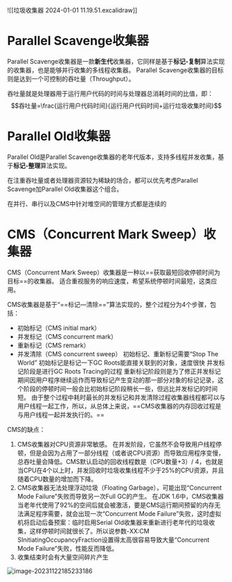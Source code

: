 ![[垃圾收集器 2024-01-01 11.19.51.excalidraw]]
# Parallel Scavenge收集器

Parallel Scavenge收集器是一款**新生代**收集器，它同样是基于**标记-复制**算法实现的收集器，也是能够并行收集的多线程收集器。
Parallel Scavenge收集器的目标则是达到一个可控制的吞吐量（Throughput）。

吞吐量就是处理器用于运行用户代码的时间与处理器总消耗时间的比值，即：
$$吞吐量=\frac{运行用户代码时间}{运行用户代码时间+运行垃圾收集时间}$$
# Parallel Old收集器
Parallel Old是Parallel Scavenge收集器的老年代版本，支持多线程并发收集，基于**标记-整理**算法实现。

在注重吞吐量或者处理器资源较为稀缺的场合，都可以优先考虑Parallel Scavenge加Parallel Old收集器这个组合。

在并行、串行以及CMS中针对堆空间的管理方式都是连续的
# CMS（Concurrent Mark Sweep）收集器
CMS（Concurrent Mark Sweep）收集器是一种以==获取最短回收停顿时间为目标==的收集器。
适合重视服务的响应速度，希望系统停顿时间最短，这类应用。

CMS收集器是基于“==标记—清除==”算法实现的，整个过程分为4个步骤，包括：
- 初始标记（CMS initial mark）
- 并发标记（CMS concurrent mark）
- 重新标记（CMS remark）
- 并发清除（CMS concurrent sweep）
初始标记、重新标记需要“Stop The World”
初始标记是标记一下GC Roots能直接关联到的对象，速度很快
并发标记阶段是进行GC Roots Tracing的过程
重新标记阶段则是为了修正并发标记期间因用户程序继续运作而导致标记产生变动的那一部分对象的标记记录，这个阶段的停顿时间一般会比初始标记阶段稍长一些，但远比并发标记的时间短。
由于整个过程中耗时最长的并发标记和并发清除过程收集器线程都可以与用户线程一起工作，所以，从总体上来说，==CMS收集器的内存回收过程是与用户线程一起并发执行的。==

CMS的缺点：
1. CMS收集器对CPU资源非常敏感。
	在并发阶段，它虽然不会导致用户线程停顿，但是会因为占用了一部分线程（或者说CPU资源）而导致应用程序变慢，总吞吐量会降低。CMS默认启动的回收线程数是（CPU数量+3）/ 4，也就是当CPU在4个以上时，并发回收时垃圾收集线程不少于25%的CPU资源，并且随着CPU数量的增加而下降。
1. CMS收集器无法处理浮动垃圾（Floating Garbage），可能出现“Concurrent Mode Failure”失败而导致另一次Full GC的产生。
	在JDK 1.6中，CMS收集器当老年代使用了92%的空间后就会被激活，要是CMS运行期间预留的内存无法满足程序需要，就会出现一次“Concurrent Mode Failure”失败，这时虚拟机将启动后备预案：临时启用Serial Old收集器来重新进行老年代的垃圾收集，这样停顿时间就很长了。所以说参数-XX:CM SInitiatingOccupancyFraction设置得太高很容易导致大量“Concurrent Mode Failure”失败，性能反而降低。
3. 收集结束时会有大量空间碎片产生

![image-20231122185233186](https://gitee.com/ycfan/images/raw/master/img/image-20231122185233186.png)